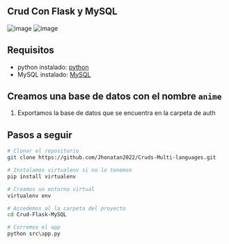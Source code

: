 ## Crud Con Flask y MySQL

![image](https://user-images.githubusercontent.com/101368711/236951824-0e9bd9fe-0fdb-4924-a339-f3ffe6234090.png)
![image](https://user-images.githubusercontent.com/101368711/236951713-3b4a6d2a-899c-45d6-bb9f-e8e134c02fa0.png)


## Requisitos

* python instalado: [python](https://www.python.org/downloads/)
* MySQL instalado: [MySQL](https://www.mysql.com/downloads/)

## Creamos una base de datos con el nombre `anime`

1. Exportamos la base de datos que se encuentra en la carpeta de auth

## Pasos a seguir
```sh
# Clonar el repositorio
git clone https://github.com/Jhonatan2022/Cruds-Multi-languages.git
```
```sh
# Instalamos virtualenv si no lo tenemos 
pip install virtualenv
```
```sh
# Creamos un entorno virtual
virtualenv env
```
```sh
# Accedemos al la carpeta del proyecto
cd Crud-Flask-MySQL
```
```sh
# Corremos el app
python src\app.py
```